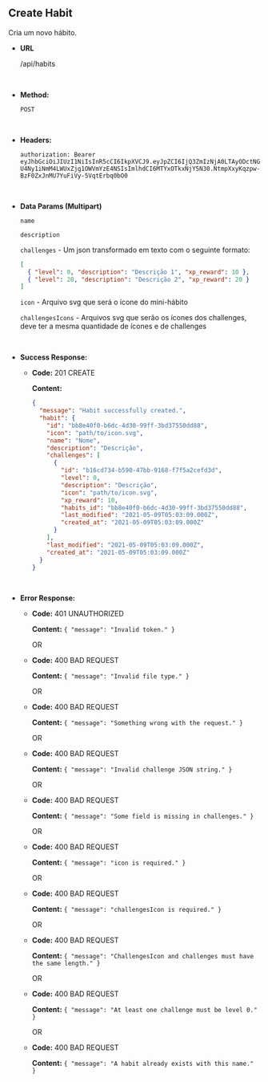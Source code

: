 ## **Create Habit**

Cria um novo hábito.

- **URL**

  /api/habits

</br>

- **Method:**

  `POST`

</br>

- **Headers:**

  `authorization: Bearer eyJhbGciOiJIUzI1NiIsInR5cCI6IkpXVCJ9.eyJpZCI6IjQ3ZmIzNjA0LTAyODctNGU4Ny1iNmM4LWUxZjg1OWVmYzE4NSIsImlhdCI6MTYxOTkxNjY5N30.NtmpXxyKqzpw-BzF0ZxJnMU7YuFiVy-5VqtErbq0bO0`

</br>

- **Data Params (Multipart)**

  `name`

  `description`

  `challenges` - Um json transformado em texto com o seguinte formato:

  ```json
  [
    { "level": 0, "description": "Descrição 1", "xp_reward": 10 },
    { "level": 20, "description": "Descrição 2", "xp_reward": 20 }
  ]
  ```

  `icon` - Arquivo svg que será o ícone do mini-hábito

  `challengesIcons` - Arquivos svg que serão os ícones dos challenges, deve ter a mesma quantidade de ícones e de challenges

</br>

- **Success Response:**

  - **Code:** 201 CREATE

    **Content:**

    ```json
    {
      "message": "Habit successfully created.",
      "habit": {
        "id": "bb8e40f0-b6dc-4d30-99ff-3bd37550dd88",
        "icon": "path/to/icon.svg",
        "name": "Nome",
        "description": "Descrição",
        "challenges": [
          {
            "id": "b16cd734-b590-47bb-9168-f7f5a2cefd3d",
            "level": 0,
            "description": "Descrição",
            "icon": "path/to/icon.svg",
            "xp_reward": 10,
            "habits_id": "bb8e40f0-b6dc-4d30-99ff-3bd37550dd88",
            "last_modified": "2021-05-09T05:03:09.000Z",
            "created_at": "2021-05-09T05:03:09.000Z"
          }
        ],
        "last_modified": "2021-05-09T05:03:09.000Z",
        "created_at": "2021-05-09T05:03:09.000Z"
      }
    }
    ```

</br>

- **Error Response:**

  - **Code:** 401 UNAUTHORIZED

    **Content:** `{ "message": "Invalid token." }`

    OR

  - **Code:** 400 BAD REQUEST

    **Content:** `{ "message": "Invalid file type." }`

    OR

  - **Code:** 400 BAD REQUEST

    **Content:** `{ "message": "Something wrong with the request." }`

    OR

  - **Code:** 400 BAD REQUEST

    **Content:** `{ "message": "Invalid challenge JSON string." }`

    OR

  - **Code:** 400 BAD REQUEST

    **Content:** `{ "message": "Some field is missing in challenges." }`

    OR

  - **Code:** 400 BAD REQUEST

    **Content:** `{ "message": "icon is required." }`

    OR

  - **Code:** 400 BAD REQUEST

    **Content:** `{ "message": "challengesIcon is required." }`

    OR

  - **Code:** 400 BAD REQUEST

    **Content:** `{ "message": "ChallengesIcon and challenges must have the same length." }`

    OR

  - **Code:** 400 BAD REQUEST

    **Content:** `{ "message": "At least one challenge must be level 0." }`

    OR

  - **Code:** 400 BAD REQUEST

    **Content:** `{ "message": "A habit already exists with this name." }`
